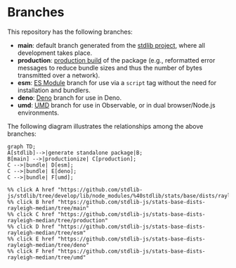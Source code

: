 <!--

@license Apache-2.0

Copyright (c) 2022 The Stdlib Authors.

Licensed under the Apache License, Version 2.0 (the "License");
you may not use this file except in compliance with the License.
You may obtain a copy of the License at

    http://www.apache.org/licenses/LICENSE-2.0

Unless required by applicable law or agreed to in writing, software
distributed under the License is distributed on an "AS IS" BASIS,
WITHOUT WARRANTIES OR CONDITIONS OF ANY KIND, either express or implied.
See the License for the specific language governing permissions and
limitations under the License.

-->

# Branches

This repository has the following branches:

-   **main**: default branch generated from the [stdlib project][stdlib-url], where all development takes place.
-   **production**: [production build][production-url] of the package (e.g., reformatted error messages to reduce bundle sizes and thus the number of bytes transmitted over a network).
-   **esm**: [ES Module][esm-url] branch for use via a `script` tag without the need for installation and bundlers.
-   **deno**: [Deno][deno-url] branch for use in Deno.
-   **umd**: [UMD][umd-url] branch for use in Observable, or in dual browser/Node.js environments.

The following diagram illustrates the relationships among the above branches:

```mermaid
graph TD;
A[stdlib]-->|generate standalone package|B;
B[main] -->|productionize| C[production];
C -->|bundle| D[esm];
C -->|bundle| E[deno];
C -->|bundle| F[umd];

%% click A href "https://github.com/stdlib-js/stdlib/tree/develop/lib/node_modules/%40stdlib/stats/base/dists/rayleigh/median"
%% click B href "https://github.com/stdlib-js/stats-base-dists-rayleigh-median/tree/main"
%% click C href "https://github.com/stdlib-js/stats-base-dists-rayleigh-median/tree/production"
%% click D href "https://github.com/stdlib-js/stats-base-dists-rayleigh-median/tree/esm"
%% click E href "https://github.com/stdlib-js/stats-base-dists-rayleigh-median/tree/deno"
%% click F href "https://github.com/stdlib-js/stats-base-dists-rayleigh-median/tree/umd"
```

[stdlib-url]: https://github.com/stdlib-js/stdlib/tree/develop/lib/node_modules/%40stdlib/stats/base/dists/rayleigh/median
[production-url]: https://github.com/stdlib-js/stats-base-dists-rayleigh-median/tree/production
[deno-url]: https://github.com/stdlib-js/stats-base-dists-rayleigh-median/tree/deno
[umd-url]: https://github.com/stdlib-js/stats-base-dists-rayleigh-median/tree/umd
[esm-url]: https://github.com/stdlib-js/stats-base-dists-rayleigh-median/tree/esm